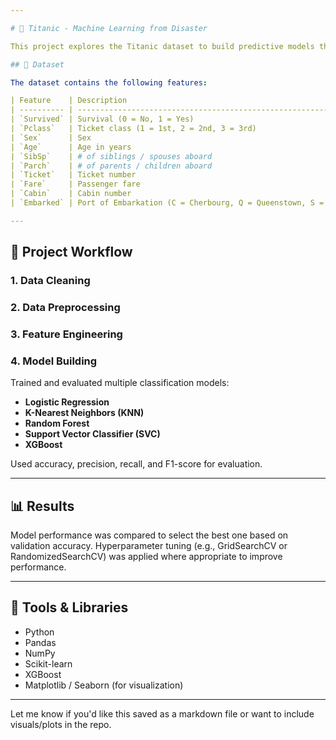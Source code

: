```yaml
---

# 🚢 Titanic - Machine Learning from Disaster

This project explores the Titanic dataset to build predictive models that determine whether a passenger survived the disaster based on features like age, gender, class, and more. The project walks through data cleaning, preprocessing, feature engineering, and classification model building.

## 📁 Dataset

The dataset contains the following features:

| Feature    | Description                                                          |
| ---------- | -------------------------------------------------------------------- |
| `Survived` | Survival (0 = No, 1 = Yes)                                           |
| `Pclass`   | Ticket class (1 = 1st, 2 = 2nd, 3 = 3rd)                             |
| `Sex`      | Sex                                                                  |
| `Age`      | Age in years                                                         |
| `SibSp`    | # of siblings / spouses aboard                                       |
| `Parch`    | # of parents / children aboard                                       |
| `Ticket`   | Ticket number                                                        |
| `Fare`     | Passenger fare                                                       |
| `Cabin`    | Cabin number                                                         |
| `Embarked` | Port of Embarkation (C = Cherbourg, Q = Queenstown, S = Southampton) |

---
```


## 🔧 Project Workflow

### 1. Data Cleaning

### 2. Data Preprocessing

### 3. Feature Engineering

### 4. Model Building

Trained and evaluated multiple classification models:

* **Logistic Regression**
* **K-Nearest Neighbors (KNN)**
* **Random Forest**
* **Support Vector Classifier (SVC)**
* **XGBoost**

Used accuracy, precision, recall, and F1-score for evaluation.

---

## 📊 Results

Model performance was compared to select the best one based on validation accuracy. Hyperparameter tuning (e.g., GridSearchCV or RandomizedSearchCV) was applied where appropriate to improve performance.

---

## 📌 Tools & Libraries

* Python
* Pandas
* NumPy
* Scikit-learn
* XGBoost
* Matplotlib / Seaborn (for visualization)

---

Let me know if you'd like this saved as a markdown file or want to include visuals/plots in the repo.
